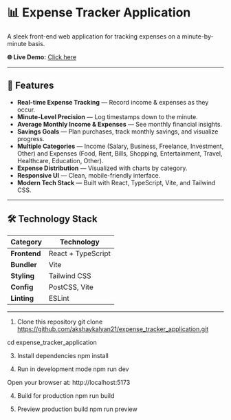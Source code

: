 # 📊 Expense Tracker Application

A sleek front-end web application for tracking expenses on a minute-by-minute basis.  

**🌐 Live Demo:** [Click here](https://expense-tracker-application-kohl.vercel.app/)  

---

## 🚀 Features

- **Real-time Expense Tracking** — Record income & expenses as they occur.  
- **Minute-Level Precision** — Log timestamps down to the minute.  
- **Average Monthly Income & Expenses** — See monthly financial insights.  
- **Savings Goals** — Plan purchases, track monthly savings, and visualize progress.  
- **Multiple Categories** — Income (Salary, Business, Freelance, Investment, Other) and Expenses (Food, Rent, Bills, Shopping, Entertainment, Travel, Healthcare, Education, Other).  
- **Expense Distribution** — Visualized with charts by category.  
- **Responsive UI** — Clean, mobile-friendly interface.  
- **Modern Tech Stack** — Built with React, TypeScript, Vite, and Tailwind CSS.  

---

## 🛠 Technology Stack

| Category        | Technology        |
|-----------------|------------------|
| **Frontend**    | React + TypeScript |
| **Bundler**     | Vite             |
| **Styling**     | Tailwind CSS     |
| **Config**      | PostCSS, Vite    |
| **Linting**     | ESLint           |

---



1. Clone this repository
git clone https://github.com/akshaykalyan21/expense_tracker_application.git

cd expense_tracker_application

3. Install dependencies
npm install

4. Run in development mode
npm run dev


Open your browser at: http://localhost:5173

4. Build for production
npm run build

5. Preview production build
npm run preview

